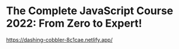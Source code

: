 # The Complete JavaScript Course 2022: From Zero to Expert!
https://dashing-cobbler-8c1cae.netlify.app/
